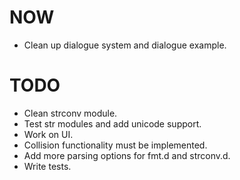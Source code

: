 # NOW

* Clean up dialogue system and dialogue example.

# TODO

* Clean strconv module.
* Test str modules and add unicode support.
* Work on UI.
* Collision functionality must be implemented.
* Add more parsing options for fmt.d and strconv.d.
* Write tests.
